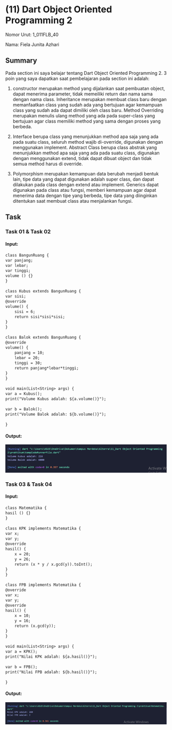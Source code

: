 # (11) Dart Object Oriented Programming 2
Nomor Urut: 1_011FLB_40

Nama: Fiela Junita Azhari

## Summary
Pada section ini saya belajar tentang Dart Object Oriented Programming 2.
3 poin yang saya dapatkan saat pembelajaran pada section ini adalah:
1. constructor merupakan method yang dijalankan saat pembuatan object, dapat menerima parameter, tidak memeiliki return dan nama sama dengan nama class. Inheritance merupakan membuat class baru dengan memanfaatkan class yang sudah ada yang bertujuan agar kemampuan class yang sudah ada dapat dimiliki oleh class baru. Method Overriding merupakan menulis ulang method yang ada pada super-class yang bertujuan agar class memiliki method yang sama dengan proses yang berbeda.

2. Interface berupa class yang menunjukkan method apa saja yang ada pada suatu class, seluruh method wajib di-override, digunakan dengan menggunakan implement. Abstract Class berupa class abstrak yang menunjukkan method apa saja yang ada pada suatu class, digunakan dengan menggunakan extend, tidak dapat dibuat object dan tidak semua method harus di override.

3. Polymorphism merupakan kemampuan data berubah menjadi bentuk lain, tipe data yang dapat digunakan adalah super class, dan dapat dilakukan pada class dengan extend atau implement. Generics dapat digunakan pada class atau fungsi, memberi kemampuan agar dapat menerima data dengan tipe yang berbeda, tipe data yang diinginkan ditentukan saat membuat class atau menjalankan fungsi.

## Task
### Task 01 & Task 02
#### Input:
    class BangunRuang {
    var panjang;
    var lebar;
    var tinggi;
    volume () {}
    }

    class Kubus extends BangunRuang {
    var sisi;
    @override
    volume() {
        sisi = 6;
        return sisi*sisi*sisi;
    }
    }

    class Balok extends BangunRuang {
    @override
    volume() {
        panjang = 10;
        lebar = 20;
        tinggi = 30;
        return panjang*lebar*tinggi;
    }
    }

    void main(List<String> args) {
    var a = Kubus();
    print("Volume Kubus adalah: ${a.volume()}");

    var b = Balok();
    print("Volume Balok adalah: ${b.volume()}");

    }

#### Output:
![12](screenshots/bangunruang.png)

### Task 03 & Task 04
#### Input:
    class Matematika {
    hasil () {}
    }

    class KPK implements Matematika {
    var x;
    var y;
    @override
    hasil() {
        x = 20;
        y = 26;
        return (x * y / x.gcd(y)).toInt();
    }
    }

    class FPB implements Matematika {
    @override
    var x;
    var y;
    @override
    hasil() {
        x = 10;
        y = 16;
        return (x.gcd(y));
    }
    }

    void main(List<String> args) {
    var a = KPK();
    print("Nilai KPK adalah: ${a.hasil()}");

    var b = FPB();
    print("Nilai FPB adalah: ${b.hasil()}");

    }

#### Output:
![34](screenshots/matematika.png)